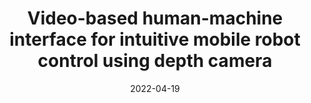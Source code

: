 ---
title: Video-based human-machine interface for intuitive mobile robot control using depth camera
authors: <strong>M. DeSantis</strong>, H. Bai
category: Poster Presentations
conference: Undergraduate Research Symposium
location: Oklahoma State University
date: 2022-04-19
file: /files/posters/2022_URS_Visual_HMI_Poster.pdf
---